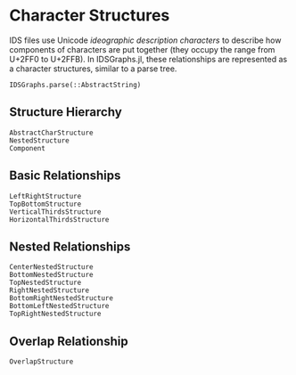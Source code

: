 # Character Structures

IDS files use Unicode *ideographic description characters* to describe how components of characters are put together (they occupy the range from U+2FF0 to U+2FFB). In IDSGraphs.jl, these relationships are represented as a character structures, similar to a parse tree.

```@docs
IDSGraphs.parse(::AbstractString)
```


## Structure Hierarchy

```@docs
AbstractCharStructure
NestedStructure
Component
```


## Basic Relationships

```@docs
LeftRightStructure
TopBottomStructure
VerticalThirdsStructure
HorizontalThirdsStructure
```


## Nested Relationships

```@docs
CenterNestedStructure
BottomNestedStructure
TopNestedStructure
RightNestedStructure
BottomRightNestedStructure
BottomLeftNestedStructure
TopRightNestedStructure
```


## Overlap Relationship

```@docs
OverlapStructure
```

